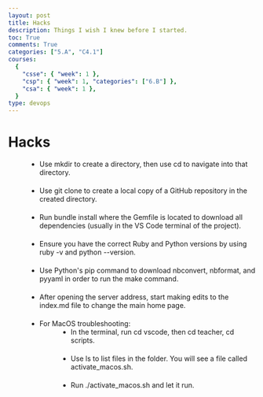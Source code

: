```yaml
---
layout: post
title: Hacks
description: Things I wish I knew before I started.
toc: True
comments: True
categories: ["5.A", "C4.1"]
courses:
  {
    "csse": { "week": 1 },
    "csp": { "week": 1, "categories": ["6.B"] },
    "csa": { "week": 1 },
  }
type: devops
---
```


# Hacks

<style>
  .bullet-points {
    list-style-type: disc; 
    margin-left: 40px; 
  }
  .bullet-points li {
    margin-bottom: 20px; 
  }
</style>

<ul class="bullet-points">
  <li>Use mkdir to create a directory, then use cd to navigate into that directory.</li>
  <li>Use git clone to create a local copy of a GitHub repository in the created directory.</li>
  <li>Run bundle install where the Gemfile is located to download all dependencies (usually in the VS Code terminal of the project).</li>
  <li>Ensure you have the correct Ruby and Python versions by using ruby -v and python --version.</li>
  <li>Use Python's pip command to download nbconvert, nbformat, and pyyaml in order to run the make command.</li>
  <li>After opening the server address, start making edits to the index.md file to change the main home page.</li>
  <li>For MacOS troubleshooting:
    <ul class="bullet-points">
      <li>In the terminal, run cd vscode, then cd teacher, cd scripts.</li>
      <li>Use ls to list files in the folder. You will see a file called activate_macos.sh.</li>
      <li>Run ./activate_macos.sh and let it run.</li>
    </ul>
  </li>
</ul>
